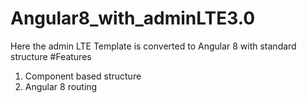 # Angular8_with_adminLTE3.0
Here the admin LTE Template is converted to Angular 8 with standard structure
#Features
1) Component based structure
2) Angular 8 routing

